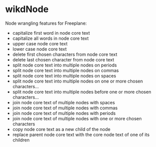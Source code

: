 wikdNode
=================

Node wrangling features for Freeplane:

* capitalize first word in node core text
* capitalize all words in node core text
* upper case node core text
* lower case node core text
* delete first chosen characters from node core text
* delete last chosen character from node core text
* split node core text into multiple nodes on periods
* split node core text into multiple nodes on commas
* split node core text into multiple nodes on spaces
* split node core text into multiple nodes on one or more chosen characters...
* split node core text into multiple nodes before one or more chosen characters...
* join node core text of multiple nodes with spaces
* join node core text of multiple nodes with commas
* join node core text of multiple nodes with periods
* join node core text of multiple nodes with one or more chosen characters
* copy node core text as a new child of the node
* replace parent node core text with the core node text of one of its children